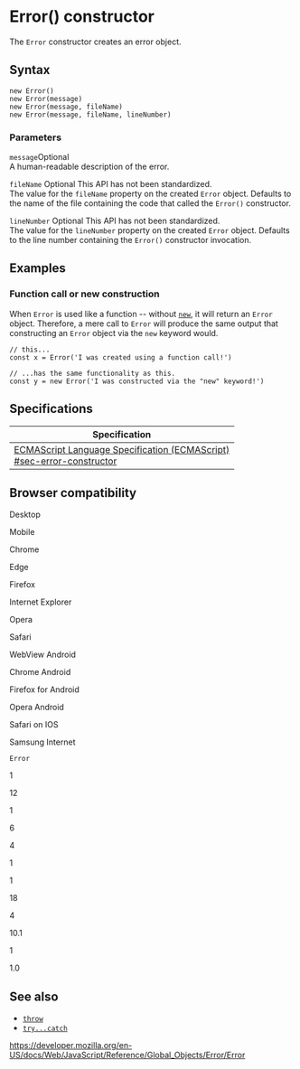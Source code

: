 Error() constructor
===================

The `Error` constructor creates an error object.

Syntax
------

    new Error()
    new Error(message)
    new Error(message, fileName)
    new Error(message, fileName, lineNumber)

### Parameters

 `message`<span class="badge inline optional">Optional</span>   
A human-readable description of the error.

 `fileName` <span class="badge inline optional">Optional</span><span class="icon non-standard" viewbox="0 0 100 100" xmlns="http://www.w3.org/2000/svg" role="img"> This API has not been standardized. </span>   
The value for the `fileName` property on the created `Error` object. Defaults to the name of the file containing the code that called the `Error()` constructor.

 `lineNumber` <span class="badge inline optional">Optional</span><span class="icon non-standard" viewbox="0 0 100 100" xmlns="http://www.w3.org/2000/svg" role="img"> This API has not been standardized. </span>   
The value for the `lineNumber` property on the created `Error` object. Defaults to the line number containing the `Error()` constructor invocation.

Examples
--------

### Function call or new construction

When `Error` is used like a function -- without [`new`](../../operators/new), it will return an `Error` object. Therefore, a mere call to `Error` will produce the same output that constructing an `Error` object via the `new` keyword would.

    // this...
    const x = Error('I was created using a function call!')

    // ...has the same functionality as this.
    const y = new Error('I was constructed via the "new" keyword!')

Specifications
--------------

<table><thead><tr class="header"><th>Specification</th></tr></thead><tbody><tr class="odd"><td><a href="https://tc39.es/ecma262/#sec-error-constructor">ECMAScript Language Specification (ECMAScript)<br />
<span class="small">#sec-error-constructor</span></a></td></tr></tbody></table>

Browser compatibility
---------------------

Desktop

Mobile

Chrome

Edge

Firefox

Internet Explorer

Opera

Safari

WebView Android

Chrome Android

Firefox for Android

Opera Android

Safari on IOS

Samsung Internet

`Error`

1

12

1

6

4

1

1

18

4

10.1

1

1.0

See also
--------

-   [`throw`](../../statements/throw)
-   [`try...catch`](../../statements/try...catch)

<a href="https://developer.mozilla.org/en-US/docs/Web/JavaScript/Reference/Global_Objects/Error/Error" class="_attribution-link">https://developer.mozilla.org/en-US/docs/Web/JavaScript/Reference/Global_Objects/Error/Error</a>

